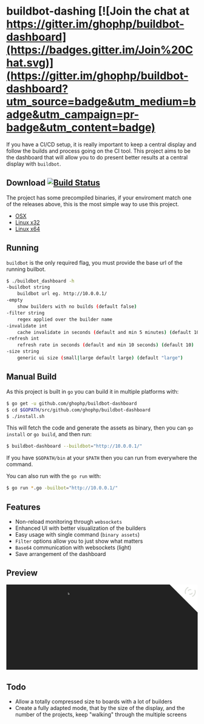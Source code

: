# buildbot-dashing [![Join the chat at https://gitter.im/ghophp/buildbot-dashboard](https://badges.gitter.im/Join%20Chat.svg)](https://gitter.im/ghophp/buildbot-dashboard?utm_source=badge&utm_medium=badge&utm_campaign=pr-badge&utm_content=badge)
If you have a CI/CD setup, it is really important to keep a central display and follow the builds and process going on the CI tool. This project aims to be the dashboard that will allow you to do present better results at a central display with `buildbot`.

## Download [![Build Status](https://semaphoreci.com/api/v1/projects/44130239-880c-468f-9fa7-b976a355676a/611030/badge.svg)](https://semaphoreci.com/ghophp/buildbot-dashboard)
The project has some precompiled binaries, if your enviroment match one of the releases above, this is the most simple way to use this project.

- [OSX](https://github.com/ghophp/buildbot-dashboard/raw/master/bb_dash_osx.zip)
- [Linux x32](https://github.com/ghophp/buildbot-dashboard/raw/master/bb_dash_linux32.zip)
- [Linux x64](https://github.com/ghophp/buildbot-dashboard/raw/master/bb_dash_linux64.zip)

## Running
`buildbot` is the only required flag, you must provide the base url of the running builbot.
```sh
$ ./buildbot_dashboard -h
-buildbot string
	buildbot url eg. http://10.0.0.1/
-empty
	show builders with no builds (default false)
-filter string
	regex applied over the builder name
-invalidate int
	cache invalidate in seconds (default and min 5 minutes) (default 10)
-refresh int
	refresh rate in seconds (default and min 10 seconds) (default 10)
-size string
	generic ui size (small|large default large) (default "large")
```

## Manual Build
As this project is built in `go` you can build it in multiple platforms with:
```sh
$ go get -u github.com/ghophp/buildbot-dashboard
$ cd $GOPATH/src/github.com/ghophp/buildbot-dashboard
$ ./install.sh
```
This will fetch the code and generate the assets as binary, then you can `go install` or `go build`, and then run:
```sh
$ buildbot-dashboard --buildbot="http://10.0.0.1/"
```
If you have `$GOPATH/bin` at your `$PATH` then you can run from everywhere the command.

You can also run with the `go run` with:
```sh
$ go run *.go -builbot="http://10.0.0.1/"
```

## Features
- Non-reload monitoring through `websockets`
- Enhanced UI with better visualization of the builders
- Easy usage with single command (`binary assets`)
- `Filter` options allow you to just show what matters
- `Base64` communication with websockets (light)
- Save arrangement of the dashboard

## Preview
![Apache Board](/preview/preview_apache.gif?raw=true "Apache Board")

## Todo
- Allow a totally compressed size to boards with a lot of builders
- Create a fully adapted mode, that by the size of the display, and the number of the projects, keep "walking" through the multiple screens
